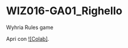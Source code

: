 # WIZ016-GA01_Righello
Wyhria Rules game

Apri con [![Colab]](https://colab.research.google.com/github/crippadan/WIZ016-GA01_Righello/blob/main/Righello_0_colab.ipynb).
